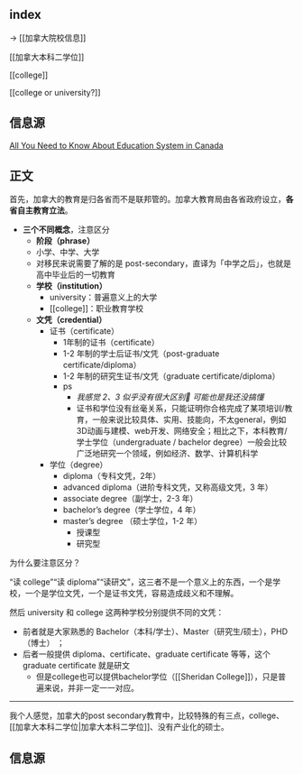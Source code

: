## index

-> [[加拿大院校信息]]

[[加拿大本科二学位]] 

[[college]]
 
[[college or university?]]

## 信息源


[All You Need to Know About Education System in Canada](https://www.azent.com/expert-tips/education-system-in-canada)


## 正文


首先，加拿大的教育是归各省而不是联邦管的。加拿大教育局由各省政府设立，**各省自主教育立法**。

- **三个不同概念**，注意区分
	- **阶段（phrase）**
	- 小学、中学、大学
	- 对移民来说需要了解的是 post-secondary，直译为「中学之后」，也就是高中毕业后的一切教育
	- **学校（institution）**
		- university：普遍意义上的大学
		- [[college]]：职业教育学校
	- **文凭（credential）**
		- 证书（certificate）
			- 1年制的证书（certificate）
			- 1-2 年制的学士后证书/文凭（post-graduate certificate/diploma）
			- 1-2 年制的研究生证书/文凭（graduate certificate/diploma）
			- ps
				- *我感觉 2、3 似乎没有很大区别🤔 可能也是我还没搞懂*
				- 证书和学位没有丝毫关系，只能证明你合格完成了某项培训/教育，一般来说比较具体、实用、技能向，不太general，例如 3D动画与建模、web开发、网络安全；相比之下，本科教育/学士学位（undergraduate / bachelor degree）一般会比较广泛地研究一个领域，例如经济、数学、计算机科学
		- 学位（degree）
			- diploma（专科文凭，2年）
			- advanced diploma（进阶专科文凭，又称高级文凭，3 年）
			- associate degree（副学士，2-3 年）
			- bachelor’s degree（学士学位，4 年）
			- master’s degree （硕士学位，1-2 年）
				- 授课型
				- 研究型

为什么要注意区分？

“读 college”“读 diploma”“读研文”，这三者不是一个意义上的东西，一个是学校，一个是学位文凭，一个是证书文凭，容易造成歧义和不理解。

然后 university 和 college 这两种学校分别提供不同的文凭：
- 前者就是大家熟悉的 Bachelor（本科/学士）、Master（研究生/硕士），PHD（博士） ；
- 后者一般提供 diploma、certificate、graduate certificate 等等，这个 graduate certificate 就是研文
	- 但是college也可以提供bachelor学位（[[Sheridan College]]），只是普遍来说，并非一定一一对应。

---

我个人感觉，加拿大的post secondary教育中，比较特殊的有三点，college、[[加拿大本科二学位|加拿大本科二学位]]、没有产业化的硕士。



## 信息源
